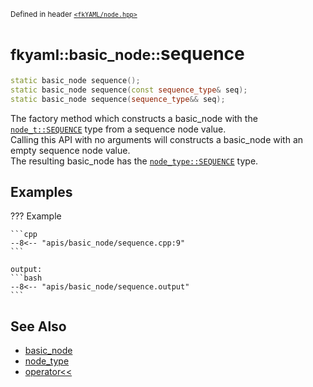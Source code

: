 <small>Defined in header [`<fkYAML/node.hpp>`](https://github.com/fktn-k/fkYAML/blob/develop/include/fkYAML/node.hpp)</small>

# <small>fkyaml::basic_node::</small>sequence

```cpp
static basic_node sequence();
static basic_node sequence(const sequence_type& seq);
static basic_node sequence(sequence_type&& seq);
```

The factory method which constructs a basic_node with the [`node_t::SEQUENCE`](node_t.md) type from a sequence node value.  
Calling this API with no arguments will constructs a basic_node with an empty sequence node value.  
The resulting basic_node has the [`node_type::SEQUENCE`](../node_type.md) type.  

## **Examples**

??? Example

    ```cpp
    --8<-- "apis/basic_node/sequence.cpp:9"
    ```

    output:
    ```bash
    --8<-- "apis/basic_node/sequence.output"
    ```

## **See Also**

* [basic_node](index.md)
* [node_type](../node_type.md)
* [operator<<](insertion_operator.md)
